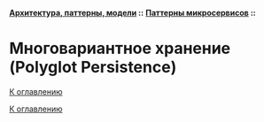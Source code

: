 **[Архитектура, паттерны, модели](../../README.md#patterns) ::** 
**[Паттерны микросервисов](../../README.md#patterns-microservices) ::**
# Многовариантное хранение (Polyglot Persistence)

<!--

-->

[К оглавлению](../../README.md#patterns-microservices)



[К оглавлению](../../README.md#patterns-microservices)
